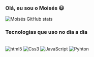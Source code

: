 ### Olá, eu sou o Moisés 😃 
          
![Moisés GitHub stats](https://github-readme-stats.vercel.app/api?username=Moises&show_icons=true&theme=tokyonight)
          
          
### Tecnologias que uso no dia a dia

 <div style="display: inline_block"><br/>
 <img align="center" alt="html5" src="https://img.shields.io/badge/HTML5-E34F26?style=for-the-badge&logo=html5&logoColor=white">
 <img align="center" alt="Css3" src="https://img.shields.io/badge/CSS3-1572B6?style=for-the-badge&logo=css3&logoColor=white">
 <img align="center" alt="JavaScript" src="https://img.shields.io/badge/JavaScript-F7DF1E?style=for-the-badge&logo=javascript&logoColor=black">
 <img align="center" alt="Pyhton" src="https://img.shields.io/badge/Python-3776AB?style=for-the-badge&logo=python&logoColor=white">


 </div>


